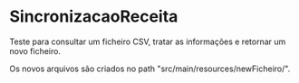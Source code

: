 # SincronizacaoReceita
Teste para consultar um ficheiro CSV, tratar as informações e retornar um novo ficheiro.

Os novos arquivos são criados no path "src/main/resources/newFicheiro/".


